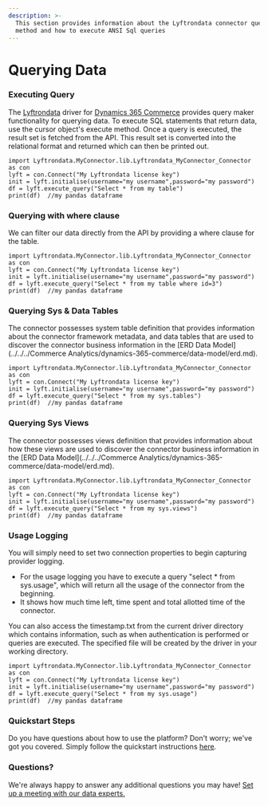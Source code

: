```yaml
---
description: >-
  This section provides information about the Lyftrondata connector query maker
  method and how to execute ANSI Sql queries
---
```


# Querying Data

### Executing Query

The [Lyftrondata](https://www.lyftrondata.com/) driver for [Dynamics 365 Commerce](https://www.lyftrondata.com/integration/dynamics-365-commerce/) provides query maker functionality for querying data. To execute SQL statements that return data, use the cursor object's execute method. Once a query is executed, the result set is fetched from the API. This result set is converted into the relational format and returned which can then be printed out.&#x20;

```shell
import Lyftrondata.MyConnector.lib.Lyftrondata_MyConnector_Connector as con
lyft = con.Connect("My Lyftrondata license key")
init = lyft.initialise(username="my username",password="my password")
df = lyft.execute_query("Select * from my table")
print(df)  //my pandas dataframe
```

### Querying with where clause

We can filter our data directly from the API by providing a where clause for the table.&#x20;

```shell
import Lyftrondata.MyConnector.lib.Lyftrondata_MyConnector_Connector as con
lyft = con.Connect("My Lyftrondata license key")
init = lyft.initialise(username="my username",password="my password")
df = lyft.execute_query("Select * from my table where id=3")
print(df)  //my pandas dataframe
```

### Querying Sys & Data Tables&#x20;

The connector possesses system table definition that provides information about the connector framework metadata, and data tables that are used to discover the connector business information in the [ERD Data Model](../../../Commerce Analytics/dynamics-365-commerce/data-model/erd.md).&#x20;

```shell
import Lyftrondata.MyConnector.lib.Lyftrondata_MyConnector_Connector as con
lyft = con.Connect("My Lyftrondata license key")
init = lyft.initialise(username="my username",password="my password")
df = lyft.execute_query("Select * from my sys.tables")
print(df)  //my pandas dataframe
```

### Querying Sys Views&#x20;

The connector possesses views definition that provides information about how these views are used to discover the connector business information in the [ERD Data Model](../../../Commerce Analytics/dynamics-365-commerce/data-model/erd.md).&#x20;

```shell
import Lyftrondata.MyConnector.lib.Lyftrondata_MyConnector_Connector as con
lyft = con.Connect("My Lyftrondata license key")
init = lyft.initialise(username="my username",password="my password")
df = lyft.execute_query("Select * from my sys.views")
print(df)  //my pandas dataframe
```

### Usage Logging&#x20;

You will simply need to set two connection properties to begin capturing provider logging.

* For the usage logging you have to execute a query "select \* from sys.usage", which will return all the usage of the connector from the beginning.
* It shows how much time left, time spent and total allotted time of the connector.&#x20;

You can also access the timestamp.txt from the current driver directory which contains information, such as when authentication is performed or queries are executed. The specified file will be created by the driver in your working directory.&#x20;

```shell
import Lyftrondata.MyConnector.lib.Lyftrondata_MyConnector_Connector as con
lyft = con.Connect("My Lyftrondata license key")
init = lyft.initialise(username="my username",password="my password")
df = lyft.execute_query("Select * from my sys.usage")
print(df)  //my pandas dataframe
```

### Quickstart Steps

Do you have questions about how to use the platform? Don't worry; we've got you covered. Simply follow the quickstart instructions [here](../../../../quickstart-steps.md).

### Questions? <a href="#questions" id="questions"></a>

We're always happy to answer any additional questions you may have! [Set up a meeting with our data experts.](https://www.lyftrondata.com/book-a-meeting/)

